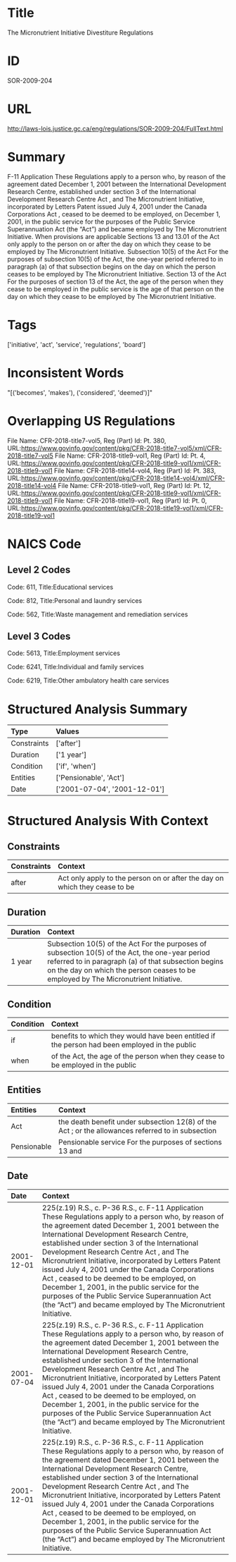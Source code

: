 # Title
The Micronutrient Initiative Divestiture Regulations


# ID
SOR-2009-204

# URL
http://laws-lois.justice.gc.ca/eng/regulations/SOR-2009-204/FullText.html


# Summary
F-11 Application These Regulations apply to a person who, by reason of the agreement dated December 1, 2001 between the International Development Research Centre, established under section 3 of the  International Development Research Centre Act , and The Micronutrient Initiative, incorporated by Letters Patent issued July 4, 2001 under the  Canada Corporations Act , ceased to be deemed to be employed, on December 1, 2001, in the public service for the purposes of the  Public Service Superannuation Act  (the “Act”) and became employed by The Micronutrient Initiative.
When provisions are applicable Sections 13 and 13.01 of the Act only apply to the person on or after the day on which they cease to be employed by The Micronutrient Initiative.
Subsection 10(5) of the Act For the purposes of subsection 10(5) of the Act, the one-year period referred to in paragraph (a) of that subsection begins on the day on which the person ceases to be employed by The Micronutrient Initiative.
Section 13 of the Act For the purposes of section 13 of the Act, the age of the person when they cease to be employed in the public service is the age of that person on the day on which they cease to be employed by The Micronutrient Initiative.


# Tags
['initiative', 'act', 'service', 'regulations', 'board']


# Inconsistent Words
"[('becomes', 'makes'), ('considered', 'deemed')]"


# Overlapping US Regulations
File Name: CFR-2018-title7-vol5, Reg (Part) Id: Pt. 380, URL:https://www.govinfo.gov/content/pkg/CFR-2018-title7-vol5/xml/CFR-2018-title7-vol5
File Name: CFR-2018-title9-vol1, Reg (Part) Id: Pt. 4, URL:https://www.govinfo.gov/content/pkg/CFR-2018-title9-vol1/xml/CFR-2018-title9-vol1
File Name: CFR-2018-title14-vol4, Reg (Part) Id: Pt. 383, URL:https://www.govinfo.gov/content/pkg/CFR-2018-title14-vol4/xml/CFR-2018-title14-vol4
File Name: CFR-2018-title9-vol1, Reg (Part) Id: Pt. 12, URL:https://www.govinfo.gov/content/pkg/CFR-2018-title9-vol1/xml/CFR-2018-title9-vol1
File Name: CFR-2018-title19-vol1, Reg (Part) Id: Pt. 0, URL:https://www.govinfo.gov/content/pkg/CFR-2018-title19-vol1/xml/CFR-2018-title19-vol1



# NAICS Code
## Level 2 Codes
Code: 611, Title:Educational services

Code: 812, Title:Personal and laundry services

Code: 562, Title:Waste management and remediation services




## Level 3 Codes
Code: 5613, Title:Employment services

Code: 6241, Title:Individual and family services

Code: 6219, Title:Other ambulatory health care services







# Structured Analysis Summary
| Type        | Values                       |
|:------------|:-----------------------------|
| Constraints | ['after']                    |
| Duration    | ['1 year']                   |
| Condition   | ['if', 'when']               |
| Entities    | ['Pensionable', 'Act']       |
| Date        | ['2001-07-04', '2001-12-01'] |


# Structured Analysis With Context
 


## Constraints
| Constraints   | Context                                                                    |
|:--------------|:---------------------------------------------------------------------------|
| after         | Act only apply to the person on or after the day on which they cease to be |


## Duration
| Duration   | Context                                                                                                                                                                                                                                       |
|:-----------|:----------------------------------------------------------------------------------------------------------------------------------------------------------------------------------------------------------------------------------------------|
| 1 year     | Subsection 10(5) of the Act For the purposes of subsection 10(5) of the Act, the one-year period referred to in paragraph (a) of that subsection begins on the day on which the person ceases to be employed by The Micronutrient Initiative. |


## Condition
| Condition   | Context                                                                                       |
|:------------|:----------------------------------------------------------------------------------------------|
| if          | benefits to which they would have been entitled if the person had been employed in the public |
| when        | of the Act, the age of the person when they cease to be employed in the public                |


## Entities
| Entities    | Context                                                                                           |
|:------------|:--------------------------------------------------------------------------------------------------|
| Act         | the death benefit under subsection 12(8) of the Act ; or the allowances referred to in subsection |
| Pensionable | Pensionable service For the purposes of sections 13 and                                           |


## Date
| Date       | Context                                                                                                                                                                                                                                                                                                                                                                                                                                                                                                                                                                                                                       |
|:-----------|:------------------------------------------------------------------------------------------------------------------------------------------------------------------------------------------------------------------------------------------------------------------------------------------------------------------------------------------------------------------------------------------------------------------------------------------------------------------------------------------------------------------------------------------------------------------------------------------------------------------------------|
| 2001-12-01 | 225(z.19) R.S., c. P-36 R.S., c. F-11 Application These Regulations apply to a person who, by reason of the agreement dated December 1, 2001 between the International Development Research Centre, established under section 3 of the  International Development Research Centre Act , and The Micronutrient Initiative, incorporated by Letters Patent issued July 4, 2001 under the  Canada Corporations Act , ceased to be deemed to be employed, on December 1, 2001, in the public service for the purposes of the  Public Service Superannuation Act  (the “Act”) and became employed by The Micronutrient Initiative. |
| 2001-07-04 | 225(z.19) R.S., c. P-36 R.S., c. F-11 Application These Regulations apply to a person who, by reason of the agreement dated December 1, 2001 between the International Development Research Centre, established under section 3 of the  International Development Research Centre Act , and The Micronutrient Initiative, incorporated by Letters Patent issued July 4, 2001 under the  Canada Corporations Act , ceased to be deemed to be employed, on December 1, 2001, in the public service for the purposes of the  Public Service Superannuation Act  (the “Act”) and became employed by The Micronutrient Initiative. |
| 2001-12-01 | 225(z.19) R.S., c. P-36 R.S., c. F-11 Application These Regulations apply to a person who, by reason of the agreement dated December 1, 2001 between the International Development Research Centre, established under section 3 of the  International Development Research Centre Act , and The Micronutrient Initiative, incorporated by Letters Patent issued July 4, 2001 under the  Canada Corporations Act , ceased to be deemed to be employed, on December 1, 2001, in the public service for the purposes of the  Public Service Superannuation Act  (the “Act”) and became employed by The Micronutrient Initiative. |


